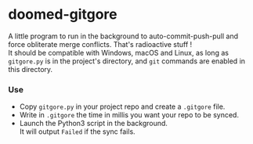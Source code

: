 # doomed-gitgore
A little program to run in the background to auto-commit-push-pull and force obliterate merge conflicts. That's radioactive stuff !  
It should be compatible with Windows, macOS and Linux, as long as `gitgore.py` is in the project's directory, and `git` commands are enabled in this directory.

### Use
- Copy `gitgore.py` in your project repo and create a `.gitgore` file.  
- Write in `.gitgore` the time in millis you want your repo to be synced.  
- Launch the Python3 script in the background.  
  It will output `Failed` if the sync fails.
